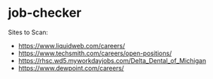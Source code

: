 # job-checker


Sites to Scan:
- https://www.liquidweb.com/careers/
- https://www.techsmith.com/careers/open-positions/
- https://rhsc.wd5.myworkdayjobs.com/Delta_Dental_of_Michigan
- https://www.dewpoint.com/careers/